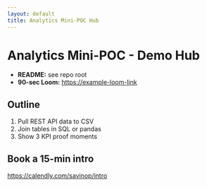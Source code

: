 ```yaml
---
layout: default
title: Analytics Mini-POC Hub
---
```


# Analytics Mini-POC - Demo Hub

- **README:** see repo root
- **90-sec Loom:** <https://example-loom-link>

## Outline
1. Pull REST API data to CSV
2. Join tables in SQL or pandas
3. Show 3 KPI proof moments

## Book a 15-min intro
https://calendly.com/savinop/intro
